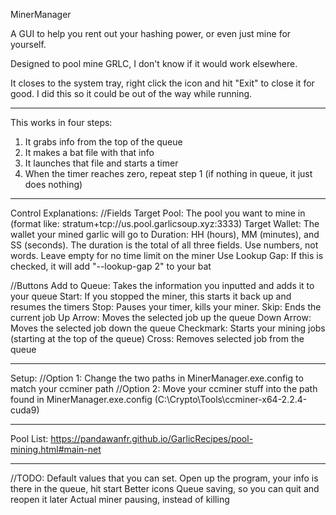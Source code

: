 MinerManager

A GUI to help you rent out your hashing power, or even just mine for yourself.

Designed to pool mine GRLC, I don't know if it would work elsewhere.

It closes to the system tray, right click the icon and hit "Exit" to close it for good. I did this so it could be out of the way while running.
----  ----  ----  ----
This works in four steps:
1) It grabs info from the top of the queue
2) It makes a bat file with that info
3) It launches that file and starts a timer
4) When the timer reaches zero, repeat step 1 (if nothing in queue, it just does nothing)
----  ----  ----  ----
Control Explanations:
//Fields
Target Pool: The pool you want to mine in (format like: stratum+tcp://us.pool.garlicsoup.xyz:3333)
Target Wallet: The wallet your mined garlic will go to 
Duration: HH (hours), MM (minutes), and SS (seconds). The duration is the total of all three fields. Use numbers, not words. Leave empty for no time limit on the miner
Use Lookup Gap: If this is checked, it will add "--lookup-gap 2" to your bat

//Buttons
Add to Queue: Takes the information you inputted and adds it to your queue
Start: If you stopped the miner, this starts it back up and resumes the timers
Stop: Pauses your timer, kills your miner. 
Skip: Ends the current job
Up Arrow: Moves the selected job up the queue
Down Arrow: Moves the selected job down the queue
Checkmark: Starts your mining jobs (starting at the top of the queue)
Cross: Removes selected job from the queue
----  ----  ----  ----
Setup:
//Option 1:
Change the two paths in MinerManager.exe.config to match your ccminer path
//Option 2:
Move your ccminer stuff into the path found in MinerManager.exe.config (C:\Crypto\Tools\ccminer-x64-2.2.4-cuda9\)
----  ----  ----  ----
Pool List: https://pandawanfr.github.io/GarlicRecipes/pool-mining.html#main-net
----  ----  ----  ----
//TODO:
Default values that you can set. Open up the program, your info is there in the queue, hit start
Better icons
Queue saving, so you can quit and reopen it later
Actual miner pausing, instead of killing
